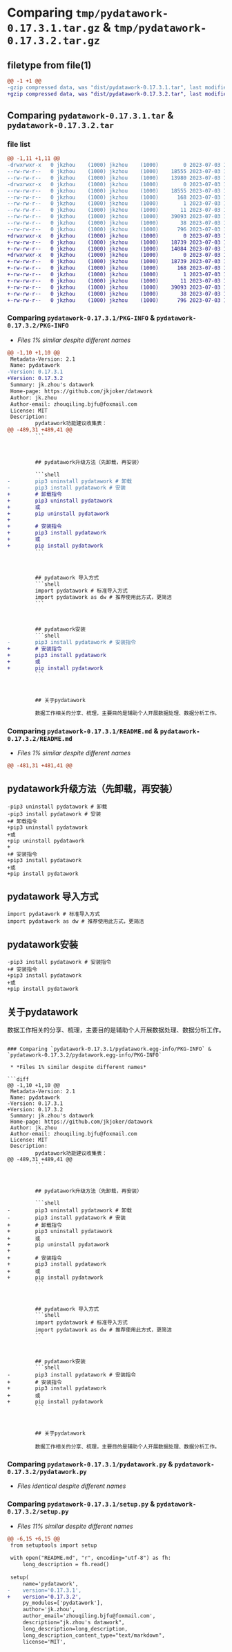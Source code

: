 # Comparing `tmp/pydatawork-0.17.3.1.tar.gz` & `tmp/pydatawork-0.17.3.2.tar.gz`

## filetype from file(1)

```diff
@@ -1 +1 @@
-gzip compressed data, was "dist/pydatawork-0.17.3.1.tar", last modified: Mon Jul  3 14:06:18 2023, max compression
+gzip compressed data, was "dist/pydatawork-0.17.3.2.tar", last modified: Mon Jul  3 14:13:25 2023, max compression
```

## Comparing `pydatawork-0.17.3.1.tar` & `pydatawork-0.17.3.2.tar`

### file list

```diff
@@ -1,11 +1,11 @@
-drwxrwxr-x   0 jkzhou    (1000) jkzhou    (1000)        0 2023-07-03 14:06:18.000000 pydatawork-0.17.3.1/
--rw-rw-r--   0 jkzhou    (1000) jkzhou    (1000)    18555 2023-07-03 14:06:18.000000 pydatawork-0.17.3.1/PKG-INFO
--rw-rw-r--   0 jkzhou    (1000) jkzhou    (1000)    13980 2023-07-03 13:54:13.000000 pydatawork-0.17.3.1/README.md
-drwxrwxr-x   0 jkzhou    (1000) jkzhou    (1000)        0 2023-07-03 14:06:18.000000 pydatawork-0.17.3.1/pydatawork.egg-info/
--rw-rw-r--   0 jkzhou    (1000) jkzhou    (1000)    18555 2023-07-03 14:06:18.000000 pydatawork-0.17.3.1/pydatawork.egg-info/PKG-INFO
--rw-rw-r--   0 jkzhou    (1000) jkzhou    (1000)      168 2023-07-03 14:06:18.000000 pydatawork-0.17.3.1/pydatawork.egg-info/SOURCES.txt
--rw-rw-r--   0 jkzhou    (1000) jkzhou    (1000)        1 2023-07-03 14:06:18.000000 pydatawork-0.17.3.1/pydatawork.egg-info/dependency_links.txt
--rw-rw-r--   0 jkzhou    (1000) jkzhou    (1000)       11 2023-07-03 14:06:18.000000 pydatawork-0.17.3.1/pydatawork.egg-info/top_level.txt
--rw-rw-r--   0 jkzhou    (1000) jkzhou    (1000)    39093 2023-07-03 14:05:45.000000 pydatawork-0.17.3.1/pydatawork.py
--rw-rw-r--   0 jkzhou    (1000) jkzhou    (1000)       38 2023-07-03 14:06:18.000000 pydatawork-0.17.3.1/setup.cfg
--rw-rw-r--   0 jkzhou    (1000) jkzhou    (1000)      796 2023-07-03 13:54:41.000000 pydatawork-0.17.3.1/setup.py
+drwxrwxr-x   0 jkzhou    (1000) jkzhou    (1000)        0 2023-07-03 14:13:25.000000 pydatawork-0.17.3.2/
+-rw-rw-r--   0 jkzhou    (1000) jkzhou    (1000)    18739 2023-07-03 14:13:25.000000 pydatawork-0.17.3.2/PKG-INFO
+-rw-rw-r--   0 jkzhou    (1000) jkzhou    (1000)    14084 2023-07-03 14:12:21.000000 pydatawork-0.17.3.2/README.md
+drwxrwxr-x   0 jkzhou    (1000) jkzhou    (1000)        0 2023-07-03 14:13:25.000000 pydatawork-0.17.3.2/pydatawork.egg-info/
+-rw-rw-r--   0 jkzhou    (1000) jkzhou    (1000)    18739 2023-07-03 14:13:25.000000 pydatawork-0.17.3.2/pydatawork.egg-info/PKG-INFO
+-rw-rw-r--   0 jkzhou    (1000) jkzhou    (1000)      168 2023-07-03 14:13:25.000000 pydatawork-0.17.3.2/pydatawork.egg-info/SOURCES.txt
+-rw-rw-r--   0 jkzhou    (1000) jkzhou    (1000)        1 2023-07-03 14:13:25.000000 pydatawork-0.17.3.2/pydatawork.egg-info/dependency_links.txt
+-rw-rw-r--   0 jkzhou    (1000) jkzhou    (1000)       11 2023-07-03 14:13:25.000000 pydatawork-0.17.3.2/pydatawork.egg-info/top_level.txt
+-rw-rw-r--   0 jkzhou    (1000) jkzhou    (1000)    39093 2023-07-03 14:05:45.000000 pydatawork-0.17.3.2/pydatawork.py
+-rw-rw-r--   0 jkzhou    (1000) jkzhou    (1000)       38 2023-07-03 14:13:25.000000 pydatawork-0.17.3.2/setup.cfg
+-rw-rw-r--   0 jkzhou    (1000) jkzhou    (1000)      796 2023-07-03 14:13:06.000000 pydatawork-0.17.3.2/setup.py
```

### Comparing `pydatawork-0.17.3.1/PKG-INFO` & `pydatawork-0.17.3.2/PKG-INFO`

 * *Files 1% similar despite different names*

```diff
@@ -1,10 +1,10 @@
 Metadata-Version: 2.1
 Name: pydatawork
-Version: 0.17.3.1
+Version: 0.17.3.2
 Summary: jk.zhou's datawork
 Home-page: https://github.com/jkjoker/datawork
 Author: jk.zhou
 Author-email: zhouqiling.bjfu@foxmail.com
 License: MIT
 Description: 
         pydatawork功能建议收集表：
@@ -489,31 +489,41 @@
         ```
         
         
         
         ## pydatawork升级方法（先卸载，再安装）
         
         ```shell
-        pip3 uninstall pydatawork # 卸载
-        pip3 install pydatawork # 安装
+        # 卸载指令
+        pip3 uninstall pydatawork 
+        或 
+        pip uninstall pydatawork 
+        
+        # 安装指令
+        pip3 install pydatawork 
+        或 
+        pip install pydatawork 
         ```
         
         
         
         ## pydatawork 导入方式
         ```shell
         import pydatawork # 标准导入方式
         import pydatawork as dw # 推荐使用此方式，更简洁
         ```
         
         
         
         ## pydatawork安装
         ```shell
-        pip3 install pydatawork # 安装指令
+        # 安装指令
+        pip3 install pydatawork 
+        或 
+        pip install pydatawork
         ```
         
         
         
         ## 关于pydatawork
         
         数据工作相关的分享、梳理，主要目的是辅助个人开展数据处理、数据分析工作。
```

### Comparing `pydatawork-0.17.3.1/README.md` & `pydatawork-0.17.3.2/README.md`

 * *Files 1% similar despite different names*

```diff
@@ -481,31 +481,41 @@
 ```
 
 
 
 ## pydatawork升级方法（先卸载，再安装）
 
 ```shell
-pip3 uninstall pydatawork # 卸载
-pip3 install pydatawork # 安装
+# 卸载指令
+pip3 uninstall pydatawork 
+或 
+pip uninstall pydatawork 
+
+# 安装指令
+pip3 install pydatawork 
+或 
+pip install pydatawork 
 ```
 
 
 
 ## pydatawork 导入方式
 ```shell
 import pydatawork # 标准导入方式
 import pydatawork as dw # 推荐使用此方式，更简洁
 ```
 
 
 
 ## pydatawork安装
 ```shell
-pip3 install pydatawork # 安装指令
+# 安装指令
+pip3 install pydatawork 
+或 
+pip install pydatawork
 ```
 
 
 
 ## 关于pydatawork
 
 数据工作相关的分享、梳理，主要目的是辅助个人开展数据处理、数据分析工作。
```

### Comparing `pydatawork-0.17.3.1/pydatawork.egg-info/PKG-INFO` & `pydatawork-0.17.3.2/pydatawork.egg-info/PKG-INFO`

 * *Files 1% similar despite different names*

```diff
@@ -1,10 +1,10 @@
 Metadata-Version: 2.1
 Name: pydatawork
-Version: 0.17.3.1
+Version: 0.17.3.2
 Summary: jk.zhou's datawork
 Home-page: https://github.com/jkjoker/datawork
 Author: jk.zhou
 Author-email: zhouqiling.bjfu@foxmail.com
 License: MIT
 Description: 
         pydatawork功能建议收集表：
@@ -489,31 +489,41 @@
         ```
         
         
         
         ## pydatawork升级方法（先卸载，再安装）
         
         ```shell
-        pip3 uninstall pydatawork # 卸载
-        pip3 install pydatawork # 安装
+        # 卸载指令
+        pip3 uninstall pydatawork 
+        或 
+        pip uninstall pydatawork 
+        
+        # 安装指令
+        pip3 install pydatawork 
+        或 
+        pip install pydatawork 
         ```
         
         
         
         ## pydatawork 导入方式
         ```shell
         import pydatawork # 标准导入方式
         import pydatawork as dw # 推荐使用此方式，更简洁
         ```
         
         
         
         ## pydatawork安装
         ```shell
-        pip3 install pydatawork # 安装指令
+        # 安装指令
+        pip3 install pydatawork 
+        或 
+        pip install pydatawork
         ```
         
         
         
         ## 关于pydatawork
         
         数据工作相关的分享、梳理，主要目的是辅助个人开展数据处理、数据分析工作。
```

### Comparing `pydatawork-0.17.3.1/pydatawork.py` & `pydatawork-0.17.3.2/pydatawork.py`

 * *Files identical despite different names*

### Comparing `pydatawork-0.17.3.1/setup.py` & `pydatawork-0.17.3.2/setup.py`

 * *Files 11% similar despite different names*

```diff
@@ -6,15 +6,15 @@
 from setuptools import setup
 
 with open("README.md", "r", encoding="utf-8") as fh:
     long_description = fh.read()
 
 setup(
     name='pydatawork',
-    version='0.17.3.1',
+    version='0.17.3.2',
     py_modules=['pydatawork'],
     author='jk.zhou',
     author_email='zhouqiling.bjfu@foxmail.com',
     description="jk.zhou's datawork",
     long_description=long_description,
     long_description_content_type="text/markdown",
     license='MIT',
```

